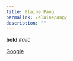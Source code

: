 ```yaml
---
title: Elaine Pang
permalink: /elainepang/
description: ""
---
```

**bold**
*italic*

[Google](www.google.com)